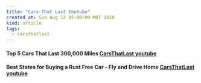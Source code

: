 ```yaml
---
title: "Cars That Last Youtube"
created_at: Sun Aug 12 05:00:00 MDT 2018
kind: article
tags:
  - carsthatlast
---
```


<h4>
  Top 5 Cars That Last 300,000 Miles
  <a href="https://www.youtube.com/watch?v=6OSvyORLZ24" target="_blank">CarsThatLast youtube</a>
</h4>

<h4>
  Best States for Buying a Rust Free Car - Fly and Drive Home
  <a href="https://www.youtube.com/watch?v=0y3isER3ovI" target="_blank">CarsThatLast youtube</a>
</h4>

<!--
html boilerplate fragments
<a href="" target="_blank"></a>
<a name=""></a>
<img src="" width="400px">
<img type="image/svg+xml" src="abc.svg" width="400px">
<ul>
  <li></li>
  <li><a href="" target="_blank"></a></li>
</ul>
<pre>
</pre>
<p style="margin-bottom: 2em;"></p>
<hr style="border: 0; height: 3px; background: #333; background-image: linear-gradient(to right, #ccc, #333, #ccc);">
<pre><code>
</code></pre>
<math xmlns='http://www.w3.org/1998/Math/MathML' display='block'>
</math>
-->
